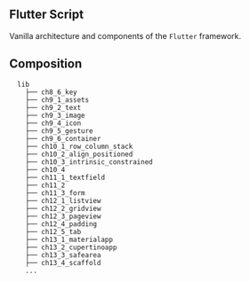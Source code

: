 ## Flutter Script

Vanilla architecture and components of the `Flutter` framework.

## Composition

```
  lib
    ├── ch8_6_key
    ├── ch9_1_assets
    ├── ch9_2_text
    ├── ch9_3_image
    ├── ch9_4_icon
    ├── ch9_5_gesture
    ├── ch9_6_container
    ├── ch10_1_row_column_stack
    ├── ch10_2_align_positioned
    ├── ch10_3_intrinsic_constrained
    ├── ch10_4
    ├── ch11_1_textfield
    ├── ch11_2
    ├── ch11_3_form
    ├── ch12_1_listview
    ├── ch12_2_gridview
    ├── ch12_3_pageview
    ├── ch12_4_padding
    ├── ch12_5_tab
    ├── ch13_1_materialapp
    ├── ch13_2_cupertinoapp
    ├── ch13_3_safearea
    ├── ch13_4_scaffold
    ...
```